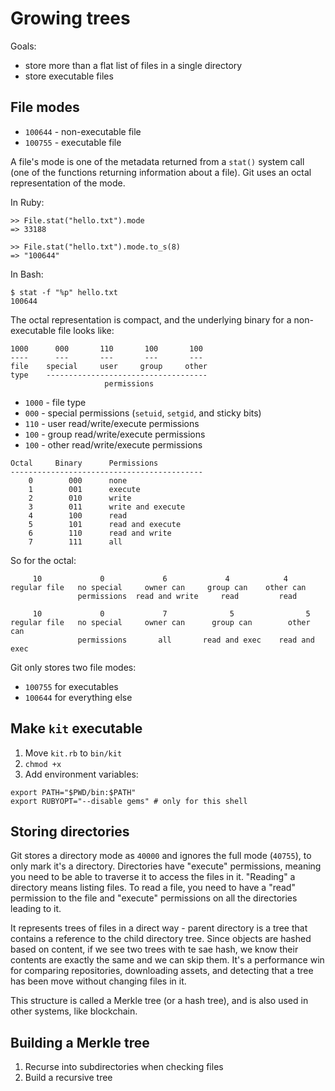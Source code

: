 # Growing trees

Goals:
- store more than a flat list of files in a single directory
- store executable files

## File modes

- `100644` - non-executable file
- `100755` - executable file

A file's mode is one of the metadata returned from a `stat()` system call
(one of the functions returning information about a file). Git uses an octal
representation of the mode.

In Ruby:
```
>> File.stat("hello.txt").mode 
=> 33188

>> File.stat("hello.txt").mode.to_s(8)
=> "100644"
```

In Bash:
```
$ stat -f "%p" hello.txt
100644
```

The octal representation is compact, and the underlying binary for a non-executable file looks like:
```
1000      000       110       100       100
----      ---       ---       ---       ---
file    special     user     group     other
type    ------------------------------------
                     permissions
```

- `1000` - file type
- `000` - special permissions (`setuid`, `setgid`, and sticky bits)
- `110` - user read/write/execute permissions
- `100` - group read/write/execute permissions
- `100` - other read/write/execute permissions

```
Octal     Binary      Permissions
-------------------------------------------
    0        000      none
    1        001      execute
    2        010      write
    3        011      write and execute
    4        100      read
    5        101      read and execute
    6        110      read and write
    7        111      all
  ```

So for the octal:
```
     10             0             6             4            4
regular file   no special     owner can     group can    other can
               permissions  read and write     read         read
```

```
     10             0             7              5                5
regular file   no special     owner can      group can        other can
               permissions       all       read and exec    read and exec
```

Git only stores two file modes:
- `100755` for executables
- `100644` for everything else

## Make `kit` executable

1. Move `kit.rb` to `bin/kit`
2. `chmod +x`
3. Add environment variables:
```
export PATH="$PWD/bin:$PATH"
export RUBYOPT="--disable gems" # only for this shell
```

## Storing directories

Git stores a directory mode as `40000` and ignores the full mode (`40755`), to only
mark it's a directory. Directories have "execute" permissions, meaning you need to
be able to traverse it to access the files in it. "Reading" a directory means listing files. To read a file, you need to have a "read" permission to the file and
"execute" permissions on all the directories leading to it.

It represents trees of files in a direct way - parent directory is a tree that contains a reference to the child directory tree. Since objects are hashed based on
content, if we see two trees with te sae hash, we know their contents are exactly
the same and we can skip them. It's a performance win for comparing repositories,
downloading assets, and detecting that a tree has been move without changing files
in it.

This structure is called a Merkle tree (or a hash tree), and is also used in other
systems, like blockchain.

## Building a Merkle tree

1. Recurse into subdirectories when checking files
2. Build a recursive tree